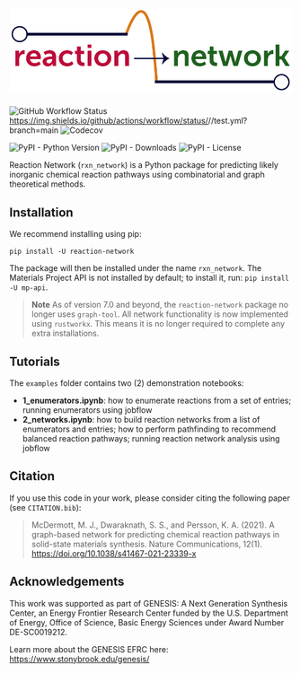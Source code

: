 # ![Reaction Network](docs/_static/img/logo.png)

![GitHub Workflow
Status](https://img.shields.io/github/workflow/status/materialsproject/reaction-network/testing.yml?branch=main?style=for-the-badge)  https://img.shields.io/github/actions/workflow/status/<user>/<repo>/test.yml?branch=main
![Codecov](https://img.shields.io/codecov/c/github/materialsproject/reaction-network?style=for-the-badge)

![PyPI - Python
Version](https://img.shields.io/pypi/pyversions/reaction-network?style=for-the-badge)
![PyPI - Downloads](https://img.shields.io/pypi/dm/reaction-network?style=for-the-badge)
![PyPI - License](https://img.shields.io/pypi/l/reaction-network?style=for-the-badge)

Reaction Network (`rxn_network`) is a Python package for predicting likely inorganic
chemical reaction pathways using combinatorial and graph theoretical methods.

## Installation

We recommend installing using pip:

```properties
pip install -U reaction-network
```

The package will then be installed under the name `rxn_network`. The Materials Project
API is not installed by default; to install it, run: `pip install -U mp-api`.

> **Note**
> As of version 7.0 and beyond, the `reaction-network` package no longer uses `graph-tool`. All network functionality is now implemented using `rustworkx`. This means it is no longer required to complete any extra installations.

## Tutorials

The `examples` folder contains two (2) demonstration notebooks:

- **1_enumerators.ipynb**: how to enumerate reactions from a set of entries; running
  enumerators using jobflow
- **2_networks.ipynb**: how to build reaction networks from a list of enumerators and
  entries; how to perform pathfinding to recommend balanced reaction pathways; running
  reaction network analysis using jobflow

## Citation

If you use this code in your work, please consider citing the following paper (see
`CITATION.bib`):

> McDermott, M. J., Dwaraknath, S. S., and Persson, K. A. (2021). A graph-based network
> for predicting chemical reaction pathways in solid-state materials synthesis. Nature
> Communications, 12(1). <https://doi.org/10.1038/s41467-021-23339-x>

## Acknowledgements

This work was supported as part of GENESIS: A Next Generation Synthesis Center, an
Energy Frontier Research Center funded by the U.S. Department of Energy, Office of
Science, Basic Energy Sciences under Award Number DE-SC0019212.

Learn more about the GENESIS EFRC here: <https://www.stonybrook.edu/genesis/>
